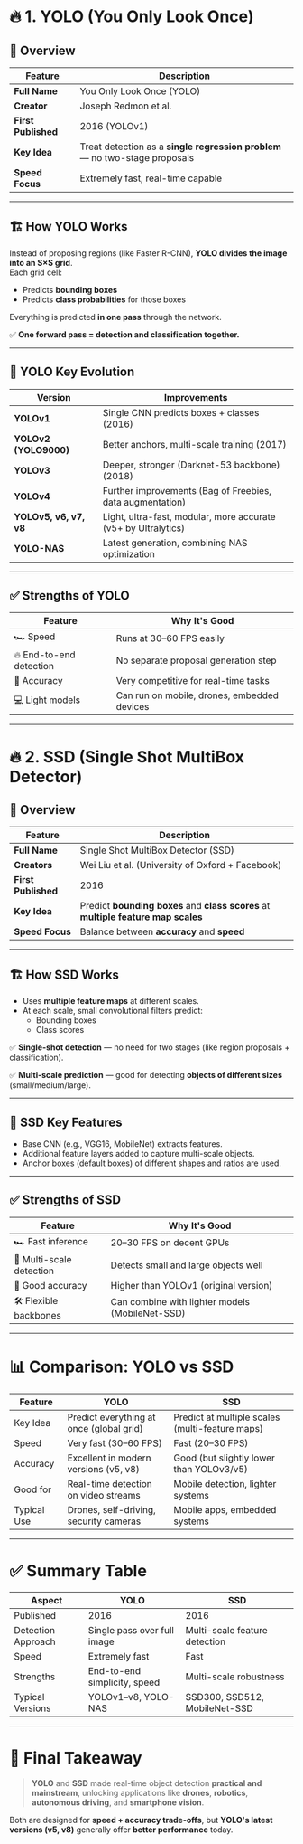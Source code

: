 # 🔥 **1. YOLO (You Only Look Once)**

## 📌 Overview

| Feature                | Description                                              |
|-------------------------|----------------------------------------------------------|
| **Full Name**           | You Only Look Once (YOLO)                                |
| **Creator**             | Joseph Redmon et al.                                     |
| **First Published**     | 2016 (YOLOv1)                                             |
| **Key Idea**            | Treat detection as a **single regression problem** — no two-stage proposals |
| **Speed Focus**         | Extremely fast, real-time capable                        |

---

## 🏗️ **How YOLO Works**

Instead of proposing regions (like Faster R-CNN), **YOLO divides the image into an S×S grid**.  
Each grid cell:
- Predicts **bounding boxes**
- Predicts **class probabilities** for those boxes

Everything is predicted **in one pass** through the network.

✅ **One forward pass = detection and classification together.**

---

## 🔹 YOLO Key Evolution

| Version        | Improvements                                      |
|----------------|---------------------------------------------------|
| **YOLOv1**      | Single CNN predicts boxes + classes (2016)       |
| **YOLOv2 (YOLO9000)** | Better anchors, multi-scale training (2017) |
| **YOLOv3**      | Deeper, stronger (Darknet-53 backbone) (2018)    |
| **YOLOv4**      | Further improvements (Bag of Freebies, data augmentation) |
| **YOLOv5, v6, v7, v8** | Light, ultra-fast, modular, more accurate (v5+ by Ultralytics) |
| **YOLO-NAS**    | Latest generation, combining NAS optimization  |

---

## ✅ **Strengths of YOLO**

| Feature                  | Why It's Good                              |
|---------------------------|-------------------------------------------|
| 🏎️ Speed                | Runs at 30–60 FPS easily                   |
| 🔥 End-to-end detection  | No separate proposal generation step       |
| 🎯 Accuracy              | Very competitive for real-time tasks       |
| 💻 Light models          | Can run on mobile, drones, embedded devices |

---

# 🔥 **2. SSD (Single Shot MultiBox Detector)**

## 📌 Overview

| Feature                | Description                                              |
|-------------------------|----------------------------------------------------------|
| **Full Name**           | Single Shot MultiBox Detector (SSD)                      |
| **Creators**            | Wei Liu et al. (University of Oxford + Facebook)         |
| **First Published**     | 2016                                                     |
| **Key Idea**            | Predict **bounding boxes** and **class scores** at **multiple feature map scales** |
| **Speed Focus**         | Balance between **accuracy** and **speed**               |

---

## 🏗️ **How SSD Works**

- Uses **multiple feature maps** at different scales.
- At each scale, small convolutional filters predict:
  - Bounding boxes
  - Class scores

✅ **Single-shot detection** — no need for two stages (like region proposals + classification).

✅ **Multi-scale prediction** — good for detecting **objects of different sizes** (small/medium/large).

---

## 🔹 SSD Key Features

- Base CNN (e.g., VGG16, MobileNet) extracts features.
- Additional feature layers added to capture multi-scale objects.
- Anchor boxes (default boxes) of different shapes and ratios are used.

---

## ✅ **Strengths of SSD**

| Feature                  | Why It's Good                              |
|---------------------------|-------------------------------------------|
| 🏎️ Fast inference        | 20–30 FPS on decent GPUs                   |
| 🏢 Multi-scale detection | Detects small and large objects well      |
| 🎯 Good accuracy         | Higher than YOLOv1 (original version)      |
| 🛠️ Flexible backbones   | Can combine with lighter models (MobileNet-SSD) |

---

# 📊 **Comparison: YOLO vs SSD**

| Feature              | YOLO                                      | SSD                                       |
|----------------------|-------------------------------------------|-------------------------------------------|
| Key Idea             | Predict everything at once (global grid) | Predict at multiple scales (multi-feature maps) |
| Speed                | Very fast (30–60 FPS)                    | Fast (20–30 FPS)                          |
| Accuracy             | Excellent in modern versions (v5, v8)    | Good (but slightly lower than YOLOv3/v5)  |
| Good for             | Real-time detection on video streams     | Mobile detection, lighter systems        |
| Typical Use          | Drones, self-driving, security cameras   | Mobile apps, embedded systems             |

---

# ✅ **Summary Table**

| **Aspect**             | **YOLO**                           | **SSD**                                |
|-------------------------|------------------------------------|----------------------------------------|
| Published               | 2016                               | 2016                                   |
| Detection Approach      | Single pass over full image        | Multi-scale feature detection          |
| Speed                   | Extremely fast                    | Fast                                   |
| Strengths               | End-to-end simplicity, speed       | Multi-scale robustness                 |
| Typical Versions        | YOLOv1–v8, YOLO-NAS                | SSD300, SSD512, MobileNet-SSD          |

---

# 🧠 Final Takeaway

> **YOLO** and **SSD** made real-time object detection **practical and mainstream**, unlocking applications like **drones**, **robotics**, **autonomous driving**, and **smartphone vision**.

Both are designed for **speed + accuracy trade-offs**, but **YOLO's latest versions (v5, v8)** generally offer **better performance** today.
